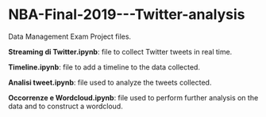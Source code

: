 # NBA-Final-2019---Twitter-analysis

Data Management Exam Project files.

**Streaming di Twitter.ipynb**: file to collect Twitter tweets in real time.

**Timeline.ipynb**: file to add a timeline to the data collected.

**Analisi tweet.ipynb**: file used to analyze the tweets collected.

**Occorrenze e Wordcloud.ipynb**: file used to perform further analysis on the data and to construct a wordcloud.
